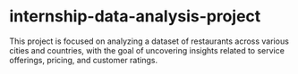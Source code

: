 # internship-data-analysis-project
This project is focused on analyzing a dataset of restaurants across various cities and countries, with the goal of uncovering insights related to service offerings, pricing, and customer ratings.
